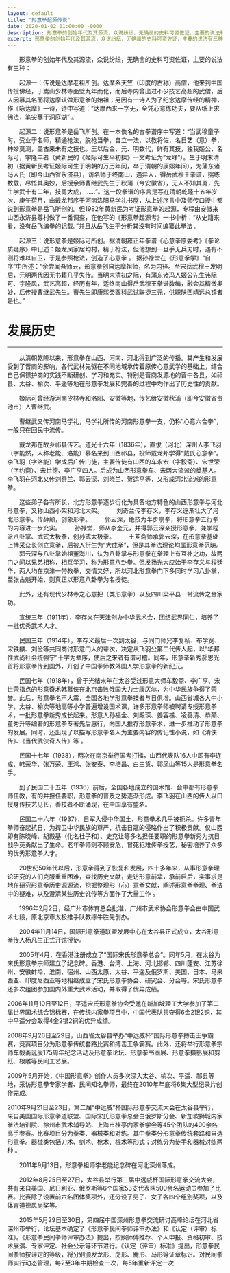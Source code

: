 ```yaml
---
layout: default
title: "形意拳起源传说"
date: 2020-01-02 01:00:00 -0000
description: 形意拳的创始年代及其源流，众说纷纭，无确凿的史料可资佐证，主要的说法有三种。
excerpt: 形意拳的创始年代及其源流，众说纷纭，无确凿的史料可资佐证，主要的说法有三种。
---
```


&#8195;&#8195;形意拳的创始年代及其源流，众说纷纭，无确凿的史料可资佐证，主要的说法有三种：

&#8195;&#8195;起源一：传说是达摩老祖所创。达摩系天竺（印度的古称）高僧，他来到中国传授佛经，于嵩山少林寺面壁九年而化，而后寺内曾出过不少技艺高超的武僧，后人因慕其名而将达摩认做形意拳的始祖；另因有一诗人为了纪念达摩传经的精神，作《咏达摩》一诗，诗中写道：“达摩西来一字无，全凭心意练功夫，要从纸上求佛法，笔尖蘸干洞庭湖” 。

&#8195;&#8195;起源二：说形意拳是岳飞所创。在一本佚名的古拳谱序中写道：“当武穆童子时，受业于名师，精通枪法，脱枪当拳，自立一法，以教将佐，名日艺（意）拳，神妙莫测，盖古来未有之技也。王以后金、元、明数代，鲜有其技，独我姬公，名际可，字隆丰者（黄新民的《姬际可生平初探》一文考证为“龙峰”）。生于明末清初（据黄新民考证姬际可生于明朝的万历年问，卒于清朝的康熙年问），为蒲东诸冯人氏（即今山西省永济县），访名师于终南山，遇异人，得岳武穆王拳谱，揣练数载，尽悟其奥妙，后授余师曹继武先生于秋蒲（今安徽省），无人不知其勇，先生学武十有二年，技勇大成，……”。这一段拳谱的序言是写在清朝乾隆十五年岁次、庚午荷月，由戴龙邦序于河南洛阳马学礼书屋，从上述序言中及师传口授中都说到形意拳是岳飞所创的。但1982年黄新民为考证形意拳的起源，专程由安徽来山西永济县尊村做了一番调查，在他写的《形意拳起源考》一书中析：“从史籍来看，没有岳飞编拳的记载。”并且从岳飞生平分析其没有时间编纂此拳法 。

&#8195;&#8195;起源三：说形意拳是姬际可所创。据清朝雍正年拳谱《心意拳原委考》《拳论质疑序》中记述：姬龙凤家居均村，精于枪法，但他想到一旦手无兵刃时，遇有不测将难以自卫，于是参照枪法，创造了心意拳 。
据孙禄堂在《形意拳学》“自序”中所述：“余尝闻吾师云，形意拳创自达摩祖师，名为内径。至宋岳武穆王发明后，元明两代因无书籍几乎失传。当明末清初之际，有蒲东诸冯人姬公先生讳际可、字隆风，武艺高超，经历有年，适终南山得岳武穆王拳谱数编，融会其精微奥妙，后传授曹继武先生。曹先生即康熙癸酉科武试联捷三元，供职陕西靖远总镇者是也。” 

# 发展历史
---
&#8195;&#8195;从清朝乾隆以来，形意拳在山西、河南、河北得到广泛的传播。其产生和发展受到了晋商的影响，各代武林先驱在不同地域承传着原传心意武学的基础上，结合自己保镖护商的实践不断研创、学习和充实。特别是晋商发源地的晋中各县，如祁县、太谷、榆次、平遥等地在形意拳发展和完善的过程中均作出了历史性的贡献。

&#8195;&#8195;姬际可曾经游河南少林寺和洛阳、安徽等地，传艺给安徽秋浦（即今安徽省贵池市）人曹继武。

&#8195;&#8195;曹继武又传河南马学礼，马学礼所传的河南形意拳一支，仍称“心意六合拳”，一般只在回民中流传。

&#8195;&#8195;戴龙邦在故乡祁县传艺。道光十六年（1836年），直隶（河北）深州人李飞羽（字能然，人称老能、洛能）慕名来到山西祁县，投师戴龙邦学得“戴氏心意拳”。
李飞羽（字洛能）学成后广传门徒，主要传徒有山西的车永宏（字毅斋）、宋世荣（字约斋）、宋世德、李广亨四人。后成为山西形意拳车、宋两大流派的奠基人。李飞羽在河北又传刘奇兰、郭云深、刘晓兰、贺运亨等，又形成河北流派的形意拳。

&#8195;&#8195;这些弟子各有所长，北方形意拳逐步衍化为具备地方特色的山西形意拳与河北形意拳，又称山西小架和河北大架。
&#8195;&#8195;刘奇兰传李存义，李存义逐渐壮大了河北形意拳。传薛颠，创象形拳。
&#8195;&#8195;郭云深，绝技为半步崩拳，将形意拳五行拳的内容进一步充实。
&#8195;&#8195;孙禄堂，师从李奎元，并得郭云深亲授形意拳，兼学程派八卦掌、武式太极拳，创孙式太极拳。
&#8195;&#8195;王芗斋师承郭云深，在形意拳基础上博采众长创立意拳，后被人衍生为“大成拳”，但是其拳法理论均属形意拳范畴。
&#8195;&#8195;郭云深与八卦掌始祖董海川，认为八卦掌与形意拳在拳理上有互补之功，故两门之间以兄弟相称，相互学习，称为形意八卦拳。但发扬光大应始于李存义与程廷华，两人均在京津一带教拳，交情又好，所以河北形意拳门下多同时学习八卦掌，至张占魁开始，则真正以形意八卦拳为名授徒。

&#8195;&#8195;此外，还有现代少林寺之心意把（类形意拳）以及四川梁平县一带流传之金家功。

&#8195;&#8195;宣统三年（1911年），李存义在天津创办中华武术会，团结武界同仁，培养了一批优秀武术人才。

&#8195;&#8195;民国三年（1914年），李存义最后一次到太谷，与同门师兄李复祯、布学宽、宋铁麟、刘俭等共同商讨形意门人的辈次，决定从飞羽公第二代传人起，以“华邦惟武尚社会统强宁”十字为辈序，使后之来者有谱可稽。同年，形意拳新秀郝恩光首将形意拳传到国外，开创了中国拳师教外国人学形意拳的新纪元。

&#8195;&#8195;民国七年（1918年），曾于光绪末年在太谷受过形意大师车毅斋、李广亨、宋世荣指点的形意奇术韩慕侠在北京击败俄国大力士康仄尔，为中华民族争得了荣誉。此后，形意拳名声大震，全国各地学形意拳技者与日俱增。山西省城各大中小学，太谷、榆次等地高等小学普遍增设国术课，许多形意拳师被聘请专授形意拳术，一批形意拳新秀成长起来。形意人孙福全、刘殿琛、姜容樵、凌善清、恭颠、董秀升等编著的形意拳专著先后惠行，向国人推荐形意拳术，进一步推动了形意拳的发展。同时，还出现了以描写形意拳名人为主要内容的传记性小说，如《清侠传》、《当代武侠奇人传》等 。

&#8195;&#8195;民国十七年（1938），两次在南京举行国考打擂，山西代表队16人中即有李连成、韩荣华、张万荣、王鸿、张安泰、李培昌、白三货、郭凤山等15人是形意拳名手。

&#8195;&#8195;到了民国二十五年（1936）前后，全国各地成立的国术馆、会中都有形意拳师任教，有的并担任要职，形意拳的普及之势逐渐形成。李飞羽在山西的传人以口授身传技艺见长，善技者不断涌现，在中国享有盛名。

&#8195;&#8195;民国二十六年（1937），日军入侵中华国土，形意拳术几乎被扼杀。许多青年拳师奋起抗日，为捍卫中华民族的尊严，抗击日寇的侵略作出了积极贡献。仅山西即有陈晓峰、胡殿基（化名杜子和）、史克让等多名担任要职的形意拳新秀为抗日战争英勇献出了生命。老年拳师则不顾安危，冒死犯难传拳授艺，秘密培养了众多的优秀形意拳人才。

&#8195;&#8195;20世纪50年代以后，形意拳得到了恢复和发展，四十多年来，从事形意拳理论研究的人们克服重重困难，查找历史文献，走访形意前辈，承前启后，实事求是地在研究形意拳历史源源流，挖掘整理形（心）意拳文献，阐述形意拳拳理、拳法中的疑难，以及澄清某些历史讹传等方面作了大量工作 。

&#8195;&#8195;1996年2月2日，经广州市体育总会批准，广州市武术协会形意拳会由中国武术七段，原北京市太极推手队教练牛胜先创办。

&#8195;&#8195;2004年11月14日，国际形意拳道联盟发展中心在太谷县正式成立，太谷形意拳传人杨凡生正式开馆授徒。

&#8195;&#8195;2005年4月，在香港注册成立了“国际宋氏形意拳总会”。同年5月，在太谷为宋氏形意拳宗师建立了纪念碑。香港、台湾、上海、河北邯郸、四川蓬安、江苏徐州、安徽蚌埠、淮南、宿州、山西太原、太谷、平遥及俄罗斯、美国、日本、马来西亚、印度尼西亚等地相继成立了宋氏形意拳协会、研究会、分会等。宋氏形意拳还多次组团参加国内外重大武术活动，并取得了优异成绩。

2006年11月10日至12日，平遥宋氏形意拳协会受邀在新加坡理工大学参加了第二届世界国术综合锦标赛，在传统内家拳项目中，中国代表队共夺得6金2银2铜，其中平遥分会取得4金2银2铜的优异成绩。

2008年9月26日至29日，山西省太谷县举办“中远威杯”国际形意拳搏击王争霸赛，竞赛项目分为形意拳传统套路比赛和搏击王争霸赛。此外，还将举行形意拳宗师车毅斋诞辰175周年纪念活动及形意拳论坛、形意拳书画展、形意拳摄影展和剪纸、根雕等民间工艺展。

2009年5月开始，《中国形意拳》创作人员多次深入太谷、榆次、平遥、祁县等地，采访形意拳专家学者、民间知名拳师，最终在2010年年底将6集大型纪录片创作完成。

2010年9月21日至23日，第二届“中远威”杯国际形意拳交流大会在太谷县举行，来自美国国际形意拳道联盟、国际宋氏形意拳总会白俄罗斯分会、新加坡狮城内家拳法培训院、徐州市武术辅导站、上海市桂亭内家拳学会等45个团队的400余名高手参赛。比赛项目分为拳类、器械类和对练。其中拳类分形意拳传统套路和自选形意拳。器械类包括刀术、剑术、枪术、棍术等形式；对练分为徒手和器械对练两种 。

&#8195;&#8195;2011年9月13日，形意拳祖师李老能纪念碑在河北深州落成。

&#8195;&#8195;2012年8月25日至27日，太谷县举行第三届中远威杯国际形意拳交流大会，共有来自美国、尼日利亚、俄罗斯等6个国家53支代表队500余名运动员参加了比赛。比赛除了设置前六名团体奖项外，还分设了男子、女子各四个组别奖项，以及体育道德风尚奖等。

&#8195;&#8195;2015年5月29日至30日，第四届中国深州形意拳交流研讨高峰论坛在河北省深州市举行，论坛基本确定了《形意拳民间拳师评审办法》和《认定（评审）标准》。《形意拳民间拳师评审办法》提出，按照师傅推荐、个人申报、资格初审、技术展演、专家评定、社会公示等环节进行。《认定（评审）标准》提出，形意拳民间拳师按评定的等级，将分别颁发龙形、虎形、鹿形、马形等证章标识。对民间拳师实行动态管理，每2至3年中期检查一次，每5年重新评定一次
